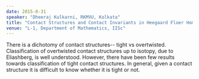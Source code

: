 ```yaml
---
date: 2015-8-31
speaker: "Dheeraj Kulkarni, RKMVU, Kolkata"
title: "Contact Structures and Contact Invariants in Heegaard Floer Homology."
venue: "L-1, Department of Mathematics, IISc"
---
```

There is a dichotomy of contact structures-- tight vs
overtwisted. Classification of overtwisted contact structures up to
isotopy, due to Eliashberg, is well understood. However, there have been
few results towards classification of tight contact structures. In
general, given a contact structure it is difficult to know whether it is
tight or not.
